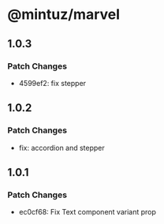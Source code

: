 # @mintuz/marvel

## 1.0.3

### Patch Changes

-   4599ef2: fix stepper

## 1.0.2

### Patch Changes

-   fix: accordion and stepper

## 1.0.1

### Patch Changes

-   ec0cf68: Fix Text component variant prop
